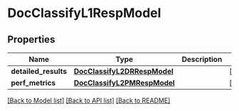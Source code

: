 # DocClassifyL1RespModel

## Properties
Name | Type | Description | Notes
------------ | ------------- | ------------- | -------------
**detailed_results** | [**DocClassifyL2DRRespModel**](DocClassifyL2DRRespModel.md) |  | [optional] 
**perf_metrics** | [**DocClassifyL2PMRespModel**](DocClassifyL2PMRespModel.md) |  | [optional] 

[[Back to Model list]](../README.md#documentation-for-models) [[Back to API list]](../README.md#documentation-for-api-endpoints) [[Back to README]](../README.md)


